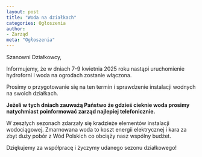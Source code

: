 ```yaml
---
layout: post
title: "Woda na działkach"
categories: Ogłoszenia
author:
- Zarząd
meta: "Ogłoszenia"
---
```

Szanowni Działkowcy,

Informujemy, że w dniach 7-9 kwietnia 2025 roku nastąpi uruchomienie hydroforni i woda na ogrodach zostanie włączona. 

Prosimy o przygotowanie się na ten termin i sprawdzenie instalacji wodnych na swoich działkach.

**Jeżeli w tych dniach zauważą Państwo że gdzieś cieknie woda prosimy natychmiast poinformować zarząd najlepiej telefonicznie.**

W zeszłych sezonach zdarzały się kradzieże elementów instalacji wodociągowej. Zmarnowana woda to koszt energii elektrycznej i kara za zbyt duży pobór z Wód Polskich co obciąży nasz wspólny budżet.

Dziękujemy za współpracę i życzymy udanego sezonu działkowego!
